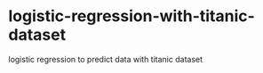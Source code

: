 # logistic-regression-with-titanic-dataset
logistic regression to predict data with titanic dataset
